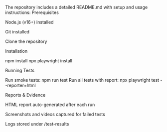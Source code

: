 The repository includes a detailed README.md with setup and usage instructions:
Prerequisites


Node.js (v16+) installed


Git installed


Clone the repository


Installation

 npm install
npx playwright install


Running Tests


Run smoke tests: npm run test
Run all tests with report: npx playwright test --reporter=html


Reports & Evidence


HTML report auto-generated after each run


Screenshots and videos captured for failed tests


Logs stored under /test-results
